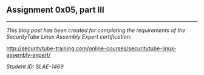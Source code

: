 ## Assignment 0x05, part III
---
_This blog post has been created for completing the requirements of the SecurityTube Linux Assembly Expert certification:_

<http://securitytube-training.com/online-courses/securitytube-linux-assembly-expert/>

_Student ID: SLAE-1469_
